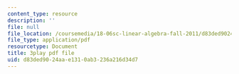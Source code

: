 ```yaml
---
content_type: resource
description: ''
file: null
file_location: /coursemedia/18-06sc-linear-algebra-fall-2011/d83ded9024aae1310ab3236a216d34d7_FX4C-JpTFgY.pdf
file_type: application/pdf
resourcetype: Document
title: 3play pdf file
uid: d83ded90-24aa-e131-0ab3-236a216d34d7
---
```

